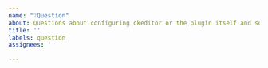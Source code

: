 ```yaml
---
name: "❔Question"
about: Questions about configuring ckeditor or the plugin itself and so on
title: ''
labels: question
assignees: ''

---
```



